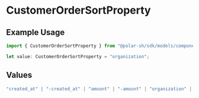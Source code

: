 # CustomerOrderSortProperty

## Example Usage

```typescript
import { CustomerOrderSortProperty } from "@polar-sh/sdk/models/components";

let value: CustomerOrderSortProperty = "organization";
```

## Values

```typescript
"created_at" | "-created_at" | "amount" | "-amount" | "organization" | "-organization" | "product" | "-product" | "subscription" | "-subscription"
```